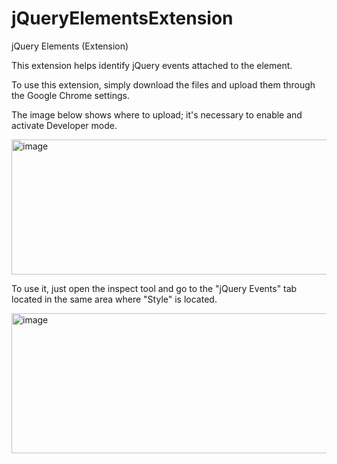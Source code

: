 # jQueryElementsExtension
jQuery Elements (Extension)

This extension helps identify jQuery events attached to the element.

To use this extension, simply download the files and upload them through the Google Chrome settings.

The image below shows where to upload; it's necessary to enable and activate Developer mode.

<img width="2521" height="216" alt="image" src="https://github.com/user-attachments/assets/3b832b53-b2b3-43b3-970c-9c1a5a9ce9af" />

To use it, just open the inspect tool and go to the "jQuery Events" tab located in the same area where "Style" is located.

<img width="691" height="224" alt="image" src="https://github.com/user-attachments/assets/6e3f395d-643a-40c7-9060-f191b2d18940" />

